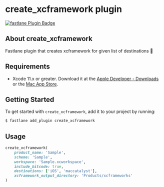 # create_xcframework plugin

[![fastlane Plugin Badge](https://rawcdn.githack.com/fastlane/fastlane/master/fastlane/assets/plugin-badge.svg)](https://rubygems.org/gems/fastlane-plugin-create_xcframework)

## About create_xcframework

Fastlane plugin that creates xcframework for given list of destinations 🚀

## Requirements

* Xcode 11.x or greater. Download it at the [Apple Developer - Downloads](https://developer.apple.com/downloads) or the [Mac App Store](https://apps.apple.com/us/app/xcode/id497799835?mt=12).

## Getting Started

To get started with `create_xcframework`, add it to your project by running:

```bash
$ fastlane add_plugin create_xcframework
```

## Usage

```ruby
create_xcframework(
    product_name: 'Sample',
    scheme: 'Sample',
    workspace: 'Sample.xcworkspace',
    include_bitcode: true,
    destinations: ['iOS', 'maccatalyst'],
    xcframework_output_directory: 'Products/xcframeworks'
)
```
